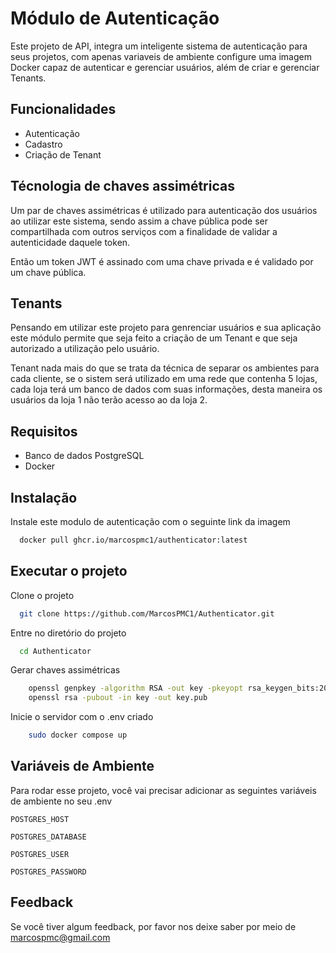 
# Módulo de Autenticação

Este projeto de API, integra um inteligente sistema de autenticação para seus projetos, com apenas variaveis de ambiente configure uma imagem Docker capaz de autenticar e gerenciar usuários, além de criar e gerenciar Tenants.
## Funcionalidades

- Autenticação
- Cadastro
- Criação de Tenant

## Técnologia de chaves assimétricas
Um par de chaves assimétricas é utilizado para autenticação dos usuários ao utilizar este sistema, sendo assim a chave pública pode ser compartilhada com outros serviços com a finalidade de validar a autenticidade daquele token.

Então um token JWT é assinado com uma chave privada e é validado por um chave pública.

## Tenants
Pensando em utilizar este projeto para genrenciar usuários e sua aplicação este módulo permite que seja feito a criação de um Tenant e que seja autorizado a utilização pelo usuário.

Tenant nada mais do que se trata da técnica de separar os ambientes para cada cliente, se o sistem será utilizado em uma rede que contenha 5 lojas, cada loja terá um banco de dados com suas informações, desta maneira os usuários da loja 1 não terão acesso ao da loja 2.

## Requisitos

- Banco de dados PostgreSQL
- Docker

## Instalação

Instale este modulo de autenticação com o seguinte link da imagem

```bash
  docker pull ghcr.io/marcospmc1/authenticator:latest
```
    
## Executar o projeto

Clone o projeto

```bash
  git clone https://github.com/MarcosPMC1/Authenticator.git
```

Entre no diretório do projeto

```bash
  cd Authenticator
```

Gerar chaves assimétricas

```bash
    openssl genpkey -algorithm RSA -out key -pkeyopt rsa_keygen_bits:2048
    openssl rsa -pubout -in key -out key.pub
```

Inicie o servidor com o .env criado

```bash
    sudo docker compose up
```


## Variáveis de Ambiente

Para rodar esse projeto, você vai precisar adicionar as seguintes variáveis de ambiente no seu .env

`POSTGRES_HOST`

`POSTGRES_DATABASE`

`POSTGRES_USER`

`POSTGRES_PASSWORD`


## Feedback

Se você tiver algum feedback, por favor nos deixe saber por meio de marcospmc@gmail.com

